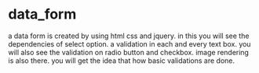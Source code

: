 # data_form
a data form is created by using html css and jquery.
in this you will see the dependencies of select option.
a validation in each and every text box.
you will also see the validation on radio button and checkbox.
image rendering is also there.
you will get the idea that how basic validations are done.
